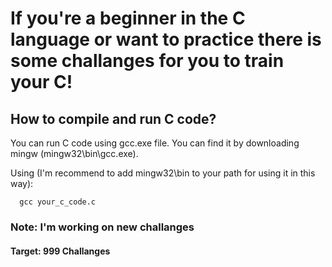 # If you're a beginner in the C language or want to practice there is some challanges for you to train your C! #

## How to compile and run C code? ##
You can run C code using gcc.exe file. You can find it by downloading mingw (mingw32\bin\gcc.exe).

Using (I'm recommend to add mingw32\bin to your path for using it in this way):
```batch
  gcc your_c_code.c
```

### Note: I'm working on new challanges ###
#### Target: 999 Challanges ####
